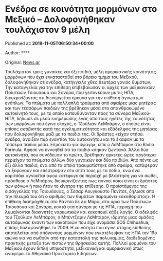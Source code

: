 
# Ενέδρα σε κοινότητα μορμόνων στο Μεξικό – Δολοφονήθηκαν τουλάχιστον 9 μέλη

Published at: **2019-11-05T06:50:34+00:00**

Author: ****

Original: [News.gr](https://www.news.gr/kosmos/article/2019830/enedra-se-kinotita-mormonon-sto-mexiko-dolofonithikan-toulachiston-9-meli.html)

Τουλάχιστον τρεις γυναίκες και έξι παιδιά, μέλη αμερικανικής κοινότητας μορμόνων που έχει εγκατασταθεί στο βόρειο τμήμα του Μεξικού, δολοφονήθηκαν σε ενέδρα, κατήγγειλε χθες Δευτέρα γονιός θυμάτων.
Την καταγγελία για την επίθεση επιβεβαίωσαν οι αρχές των μεξικανικών Πολιτειών Τσιουάουα και Σονόρα, που γειτονεύουν με τις ΗΠΑ, διευκρινίζοντας ότι διενεργείται έρευνα για την επίθεση άγνωστων ενόπλων.
Τα πτώματα με πολλαπλά τραύματα από σφαίρες μιας μητέρας και των τεσσάρων παιδιών της βρέθηκαν μέσα στο απανθρακωμένο αυτοκίνητό τους, με το οποίο κατευθύνονταν προς τα σύνορα Μεξικού-ΗΠΑ, δήλωσε σε μέσα ενημέρωσης ένας από τους ηγέτες της κοινότητας των μορμόνων που έγινε στόχος, ο Τζούλιαν ΛεΜπάρον, ο οποίος είναι επίσης ακτιβιστής κατά της εγκληματικότητας και εξάδελφος της μητέρας που δολοφονήθηκε μαζί με τα παιδιά της.
Οι δράστες «είχαν στήσει ενέδρα, άνοιξαν πυρ εναντίον του αυτοκινήτου και το έκαψαν με τα τέσσερα παιδιά μέσα. Επρόκειτο για σφαγή», είπε ο ΛεΜπάρον στο Radio Formula. Άφησε να εννοηθεί ότι τα παιδιά κάηκαν ζωντανά.
Άλλα δύο αυτοκίνητα, που συνόδευαν το πρώτο, βρέθηκαν αρκετές ώρες αργότερα· περιείχαν τα πτώματα άλλων δύο γυναικών και δύο παιδιών.
Από πέντε ως έξι άλλα παιδιά, ένα από τα οποία τραυματίστηκε από σφαίρα, κατάφεραν να ξεφύγουν και επέστρεψαν στο σπίτι τους με τα πόδια, ενώ ένα κοριτσάκι αγνοείται αφού κατέφυγε σε περιοχή με βλάστηση για να σωθεί, πρόσθεσε ο ΛεΜπάρον, διευκρινίζοντας πως αγνοεί ποιοι είναι οι δράστες των φόνων ή ποιο ήταν το κίνητρο της επίθεσης.
Ο προϊστάμενος της εισαγγελίας της Τσιουάουας, ο Σέσαρ Αουγκούστο Πενίτσε, δήλωσε από την πλευρά του ότι ο αριθμός των θυμάτων παραμένει «ακαθόριστος».
Η επίθεση διαπράχθηκε στο Ράντσο δε λα Μόρα, στα όρια των Πολιτειών Τσιουάουα και Σονόρα, κοντά στα σύνορα με τις ΗΠΑ, περιοχή που λυμαίνονται διακινητές ναρκωτικών και κακοποιοί κάθε λογής. Ο αδελφός του Τζούλιαν ΛεΜπάρον, ο Μπέντζαμιν ΛεΜπάρον, ιδρυτής μιας ομάδας αυτοάμυνας έναντι των κακοποιών που είχε ονομάσει SOS Chihuahua, επίσης δολοφονήθηκε το 2009.
Η κοινότητα που έγινε στόχος επίθεσης αποτελείται από απόγονους μορμόνων που εγκατέλειψαν τις ΗΠΑ τον 19ο αιώνα για να σωθούν από την καταστολή της πολυγαμίας, διαδεδομένης πρακτικής μεταξύ των πιστών της θρησκείας αυτής. Πολλοί μορμόνοι του Μεξικού έχουν διπλή υπηκοότητα, μεξικανική και αμερικανική όπως αναφέρει το Αθηναϊκό Πρακτορείο Ειδήσεων.
